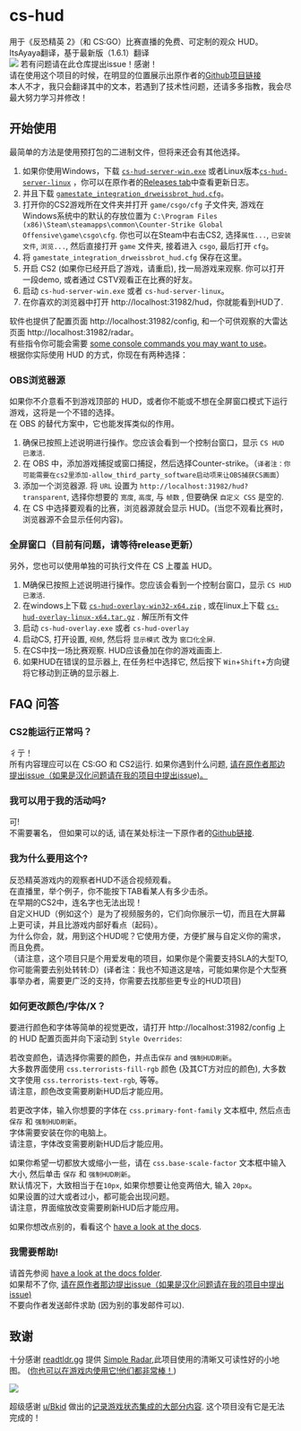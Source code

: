 # cs-hud
用于《反恐精英 2》（和 CS:GO）比赛直播的免费、可定制的观众 HUD。  
ItsAyaya翻译，基于最新版（1.6.1）翻译  
![](assets/cs2-hud-screenshot-1080.png)
若有问题请在此仓库提出issue！感谢！  
请在使用这个项目的时候，在明显的位置展示出原作者的[Github项目链接](https://github.com/drweissbrot/cs-hud)  
本人不才，我只会翻译其中的文本，若遇到了技术性问题，还请多多指教，我会尽最大努力学习并修改！
## 开始使用
最简单的方法是使用预打包的二进制文件，但将来还会有其他选择。
<!-- TODO write, then link to more in-depth guides for running via yarn, docker -->

1. 如果你使用Windows，下载 [`cs-hud-server-win.exe`](https://github.com/ItsAyaya/cs-hud-chinese-translation/releases/download/1.0.0/cs-hud-server-win.exe) 或者Linux版本[`cs-hud-server-linux`](https://github.com/ItsAyaya/cs-hud-chinese-translation/releases/download/1.0.0/cs-hud-server-linux) ，你可以在原作者的[Releases tab](https://github.com/drweissbrot/cs-hud/releases/latest)中查看更新日志。
2. 并且下载 [`gamestate_integration_drweissbrot_hud.cfg`](https://github.com/ItsAyaya/cs-hud-chinese-translation/releases/download/Latest/gamestate_integration_drweissbrot_hud.cfg)。
3. 打开你的CS2游戏所在文件夹并打开 `game/csgo/cfg` 子文件夹, 游戏在Windows系统中的默认的存放位置为 `C:\Program Files (x86)\Steam\steamapps\common\Counter-Strike Global Offensive\game\csgo\cfg`. 你也可以在Steam中右击CS2, 选择`属性...`, `已安装文件`, `浏览...`, 然后直接打开 `game` 文件夹, 接着进入  `csgo`, 最后打开 `cfg`。
4. 将 `gamestate_integration_drweissbrot_hud.cfg` 保存在这里。
5. 开启 CS2 (如果你已经开启了游戏，请重启), 找一局游戏来观察. 你可以打开一段demo, 或者通过 CSTV观看正在比赛的好友。
6. 启动 `cs-hud-server-win.exe` 或者 `cs-hud-server-linux`。
7. 在你喜欢的浏览器中打开 http://localhost:31982/hud，你就能看到HUD了.

软件也提供了配置页面 http://localhost:31982/config, 和一个可供观察的大雷达页面 http://localhost:31982/radar。  
有些指令你可能会需要 [some console commands you may want to use](docs/cvars.md)。  
根据你实际使用 HUD 的方式，你现在有两种选择：

### OBS浏览器源
如果你不介意看不到游戏顶部的 HUD，或者你不能或不想在全屏窗口模式下运行游戏，这将是一个不错的选择。  
在 OBS 的替代方案中，它也能发挥类似的作用。  

1. 确保已按照上述说明进行操作。您应该会看到一个控制台窗口，显示 `CS HUD 已激活`.
2. 在 OBS 中，添加游戏捕捉或窗口捕捉，然后选择Counter-strike。（`译者注：你可能需要在cs2里添加-allow_third_party_software启动项来让OBS捕获CS画面`）
3. 添加一个浏览器源. 将 `URL` 设置为 `http://localhost:31982/hud?transparent`, 选择你想要的 `宽度`, `高度`, 与 `帧数` , 但要确保 `自定义 CSS` 是空的.
1. 在 CS 中选择要观看的比赛，浏览器源就会显示 HUD。(当您不观看比赛时，浏览器源不会显示任何内容)。

### 全屏窗口（目前有问题，请等待release更新）
另外，您也可以使用单独的可执行文件在 CS 上覆盖 HUD。  

1. M确保已按照上述说明进行操作。您应该会看到一个控制台窗口，显示 `CS HUD 已激活`.
2. 在windows上下载 [`cs-hud-overlay-win32-x64.zip`](https://github.com/drweissbrot/cs-hud/releases/latest/download/cs-hud-overlay-win32-x64.zip) , 或在linux上下载 [`cs-hud-overlay-linux-x64.tar.gz`](https://github.com/drweissbrot/cs-hud/releases/latest/download/cs-hud-overlay-linux-x64.tar.gz) . 解压所有文件
3. 启动 `cs-hud-overlay.exe` 或者 `cs-hud-overlay` 
4. 启动CS, 打开设置, `视频`, 然后将 `显示模式` 改为 `窗口化全屏`.
5. 在CS中找一场比赛观察. HUD应该叠加在你的游戏画面上.
6. 如果HUD在错误的显示器上, 在任务栏中选择它, 然后按下 `Win`+`Shift`+方向键 将它移动到正确的显示器上.


## FAQ 问答

### CS2能运行正常吗？
彳亍！  
所有内容理应可以在 CS:GO 和 CS2运行. 如果你遇到什么问题, [请在原作者那边提出issue（如果是汉化问题请在我的项目中提出issue)。](https://github.com/drweissbrot/cs-hud/issues)  

### 我可以用于我的活动吗?
可!  
不需要署名， 但如果可以的话, 请在某处标注一下原作者的[Github链接](https://github.com/drweissbrot/cs-hud).  

### 我为什么要用这个?
反恐精英游戏内的观察者HUD不适合视频观看。  
在直播里，举个例子，你不能按下TAB看某人有多少击杀。  
在早期的CS2中，连名字也无法出现！  
自定义HUD（例如这个）是为了视频服务的，它们向你展示一切，而且在大屏幕上更可读，并且比游戏内部好看点（起码）。  
为什么你会，就，用到这个HUD呢？它使用方便，方便扩展与自定义你的需求，而且免费。  
（请注意，这个项目只是个用爱发电的项目，如果你是个需要支持SLA的大型TO,你可能需要去别处转转:D）(译者注：我也不知道这是啥，可能如果你是个大型赛事举办者，需要更广泛的支持，你需要去找那些更专业的HUD项目)  

### 如何更改颜色/字体/X？
要进行颜色和字体等简单的视觉更改，请打开 http://localhost:31982/config 上的 HUD 配置页面并向下滚动到  `Style Overrides`:  

若改变颜色，请选择你需要的颜色，并点击`保存` and `强制HUD刷新`。  
大多数界面使用 `css.terrorists-fill-rgb` 颜色 (及其CT方对应的颜色), 大多数文字使用 `css.terrorists-text-rgb`, 等等。  
请注意，颜色改变需要刷新HUD后才能应用。  

若更改字体，输入你想要的字体在 `css.primary-font-family` 文本框中, 然后点击 `保存` 和 `强制HUD刷新`。  
字体需要安装在你的电脑上。  
请注意，字体改变需要刷新HUD后才能应用。  

如果你希望一切都放大或缩小一些，请在 `css.base-scale-factor` 文本框中输入大小, 然后单击 `保存` 和 `强制HUD刷新`。  
默认情况下，大致相当于在`10px`, 如果你想要让他变两倍大, 输入 `20px`。  
如果设置的过大或者过小，都可能会出现问题。  
请注意，界面缩放改变需要刷新HUD后才能应用。  

如果你想改点别的，看看这个 [have a look at the docs](docs/theming.md).  

### 我需要帮助!
请首先参阅 [have a look at the docs folder](https://github.com/drweissbrot/cs-hud/tree/master/docs).  
如果帮不了你, [请在原作者那边提出issue（如果是汉化问题请在我的项目中提出issue)](https://github.com/drweissbrot/cs-hud/issues)  
不要向作者发送邮件求助 (因为别的事发邮件可以).  


## 致谢
十分感谢 [readtldr.gg](https://readtldr.gg) 提供 [Simple Radar](https://readtldr.gg/simpleradar),此项目使用的清晰又可读性好的小地图。
([你也可以在游戏内使用它!他们都非常棒！](https://readtldr.gg/simpleradar))  

![](assets/simpleradar.webp)

超级感谢 [u/Bkid](https://www.reddit.com/user/bkid) 做出的[记录游戏状态集成的大部分内容](https://www.reddit.com/r/GlobalOffensive/comments/cjhcpy/game_state_integration_a_very_large_and_indepth).
这个项目没有它是无法完成的！
